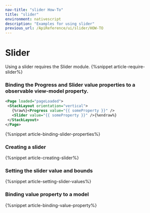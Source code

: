 ```yaml
---
nav-title: "slider How-To"
title: "slider"
environment: nativescript
description: "Examples for using slider"
previous_url: /ApiReference/ui/slider/HOW-TO
---
```

# Slider
Using a slider requires the Slider module.
{%snippet article-require-slider%}
### Binding the Progress and Slider value properties to a observable view-model property.
``` XML
<Page loaded="pageLoaded">
 <StackLayout orientation="vertical">
   {%raw%}<Progress value="{{ someProperty }}" />
   <Slider value="{{ someProperty }}" />{%endraw%}
 </StackLayout>
</Page>
```
{%snippet article-binding-slider-properties%}
### Creating a slider
{%snippet article-creating-slider%}
### Setting the slider value and bounds
{%snippet article-setting-slider-values%}
### Binding value property to a model
{%snippet article-binding-value-property%}
